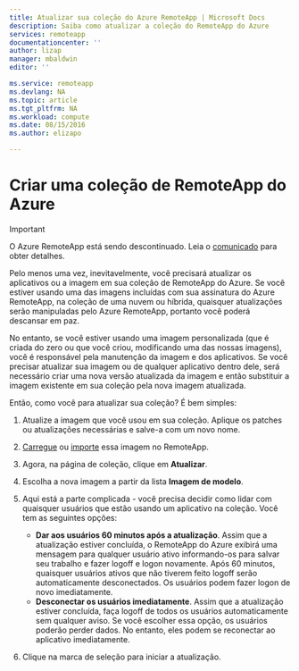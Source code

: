 ```yaml
---
title: Atualizar sua coleção do Azure RemoteApp | Microsoft Docs
description: Saiba como atualizar a coleção do RemoteApp do Azure
services: remoteapp
documentationcenter: ''
author: lizap
manager: mbaldwin
editor: ''

ms.service: remoteapp
ms.devlang: NA
ms.topic: article
ms.tgt_pltfrm: NA
ms.workload: compute
ms.date: 08/15/2016
ms.author: elizapo

---
```

# Criar uma coleção de RemoteApp do Azure
> [!IMPORTANT]
> O Azure RemoteApp está sendo descontinuado. Leia o [comunicado](https://go.microsoft.com/fwlink/?linkid=821148) para obter detalhes.
> 
> 

Pelo menos uma vez, inevitavelmente, você precisará atualizar os aplicativos ou a imagem em sua coleção de RemoteApp do Azure. Se você estiver usando uma das imagens incluídas com sua assinatura do Azure RemoteApp, na coleção de uma nuvem ou híbrida, quaisquer atualizações serão manipuladas pelo Azure RemoteApp, portanto você poderá descansar em paz.

No entanto, se você estiver usando uma imagem personalizada (que é criada do zero ou que você criou, modificando uma das nossas imagens), você é responsável pela manutenção da imagem e dos aplicativos. Se você precisar atualizar sua imagem ou de qualquer aplicativo dentro dele, será necessário criar uma nova versão atualizada da imagem e então substituir a imagem existente em sua coleção pela nova imagem atualizada.

Então, como você para atualizar sua coleção? É bem simples:

1. Atualize a imagem que você usou em sua coleção. Aplique os patches ou atualizações necessárias e salve-a com um novo nome.
2. [Carregue](remoteapp-uploadimage.md) ou [importe](remoteapp-image-on-azurevm.md) essa imagem no RemoteApp.
3. Agora, na página de coleção, clique em **Atualizar**.
4. Escolha a nova imagem a partir da lista **Imagem de modelo**.
5. Aqui está a parte complicada - você precisa decidir como lidar com quaisquer usuários que estão usando um aplicativo na coleção. Você tem as seguintes opções:
   
   * **Dar aos usuários 60 minutos após a atualização**. Assim que a atualização estiver concluída, o RemoteApp do Azure exibirá uma mensagem para qualquer usuário ativo informando-os para salvar seu trabalho e fazer logoff e logon novamente. Após 60 minutos, quaisquer usuários ativos que não tiverem feito logoff serão automaticamente desconectados. Os usuários podem fazer logon de novo imediatamente.
   * **Desconectar os usuários imediatamente**. Assim que a atualização estiver concluída, faça logoff de todos os usuários automaticamente sem qualquer aviso. Se você escolher essa opção, os usuários poderão perder dados. No entanto, eles podem se reconectar ao aplicativo imediatamente.
6. Clique na marca de seleção para iniciar a atualização.

<!---HONumber=AcomDC_0817_2016-->